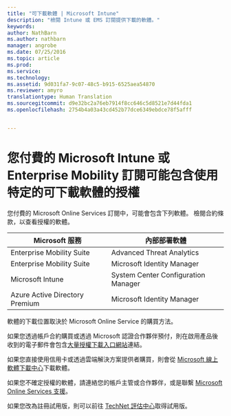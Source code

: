 ```yaml
---
title: "可下載軟體 | Microsoft Intune"
description: "檢閱 Intune 或 EMS 訂閱提供下載的軟體。"
keywords: 
author: NathBarn
ms.author: nathbarn
manager: angrobe
ms.date: 07/25/2016
ms.topic: article
ms.prod: 
ms.service: 
ms.technology: 
ms.assetid: 9d031fa7-9c07-48c5-b915-6525aea54870
ms.reviewer: amyro
translationtype: Human Translation
ms.sourcegitcommit: d9e32bc2a76eb7914f8cc646c5d8521e7d44fda1
ms.openlocfilehash: 2754b4a03a43cd452b77dce6349ebdce78f5afff


---
```


# 您付費的 Microsoft Intune 或 	Enterprise Mobility 訂閱可能包含使用特定的可下載軟體的授權

您付費的 Microsoft Online Services 訂閱中，可能會包含下列軟體。 檢閱合約條款，以查看授權的軟體。

| **Microsoft 服務**    | **內部部署軟體**           |
| ------------- |-------------|
|Enterprise Mobility Suite |    Advanced Threat Analytics |
|Enterprise Mobility Suite |    Microsoft Identity Manager |
|Microsoft Intune | System Center Configuration Manager |
|Azure Active Directory Premium |   Microsoft Identity Manager |

軟體的下載位置取決於 Microsoft Online Service 的購買方法。

如果您透過帳戶合約購買或透過 Microsoft 認證合作夥伴預付，則在啟用產品後收到的電子郵件會包含[大量授權下載入口網站](https://www.microsoft.com/Licensing/servicecenter/default.aspx)連結。

如果您直接使用信用卡或透過雲端解決方案提供者購買，則會從 [Microsoft 線上軟體下載中心](https://www.microsoft.com/online/downloads/HomeRealmDiscovery.aspx)下載軟體。

如果您不確定授權的軟體，請連絡您的帳戶主管或合作夥伴，或是聯繫 [Microsoft Online Services 支援](https://technet.microsoft.com/en-us/dn932057.aspx)。

如果您改為註冊試用版，則可以前往 [TechNet 評估中心](https://www.microsoft.com/evalcenter/try)取得試用版。



<!--HONumber=Oct16_HO3-->


